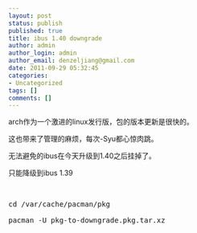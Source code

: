 ```yaml
---
layout: post
status: publish
published: true
title: ibus 1.40 downgrade
author: admin
author_login: admin
author_email: denzeljiang@gmail.com
date: 2011-09-29 05:32:45
categories:
- Uncategorized
tags: []
comments: []
---
```


arch作为一个激进的linux发行版，包的版本更新是很快的。

这也带来了管理的麻烦，每次-Syu都心惊肉跳。

无法避免的ibus在今天升级到1.40之后挂掉了。

只能降级到ibus 1.39

&nbsp;
<pre class="brush:shell">cd /var/cache/pacman/pkg

pacman -U pkg-to-downgrade.pkg.tar.xz</pre>
